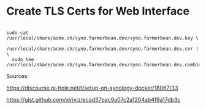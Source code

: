 # Create TLS Certs for Web Interface
```

sudo cat /usr/local/share/acme.sh/syno.farmerbean.dev/syno.farmerbean.dev.key \
           /usr/local/share/acme.sh/syno.farmerbean.dev/syno.farmerbean.dev.cer | \
  sudo tee /usr/local/share/acme.sh/syno.farmerbean.dev/syno.farmerbean.dev.combined.pem

```

Sources:

https://discourse.pi-hole.net/t/setup-on-synology-docker/18067/33

https://gist.github.com/xirixiz/ecad37bac9a07c2a1204ab4f9a17db3c
